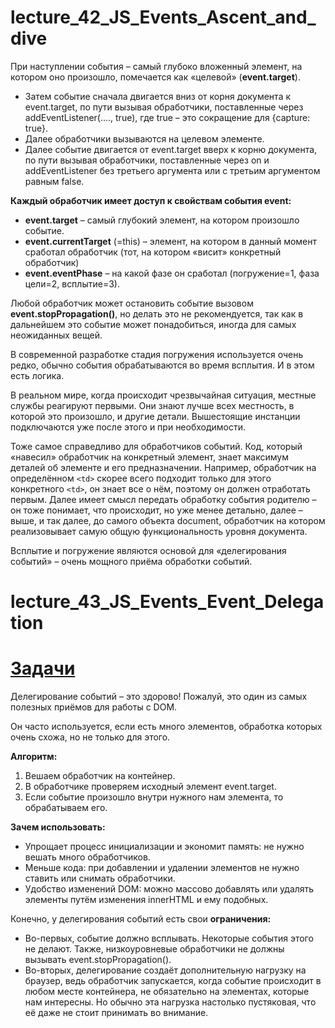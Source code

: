 # lecture_42_JS_Events_Ascent_and_dive  

При наступлении события – самый глубоко вложенный элемент, на котором оно произошло, помечается как «целевой» (**event.target**).  

-  Затем событие сначала двигается вниз от корня документа к event.target, по пути вызывая обработчики, поставленные через addEventListener(...., true), где true – это сокращение для {capture: true}.  
-  Далее обработчики вызываются на целевом элементе.  
-  Далее событие двигается от event.target вверх к корню документа, по пути вызывая обработчики, поставленные через on<event> и addEventListener без третьего аргумента или с третьим аргументом равным false.  
  
**Каждый обработчик имеет доступ к свойствам события event:**    
-  **event.target** – самый глубокий элемент, на котором произошло событие.  
-  **event.currentTarget** (=this) – элемент, на котором в данный момент сработал обработчик (тот, на котором «висит» конкретный обработчик)  
-  **event.eventPhase** – на какой фазе он сработал (погружение=1, фаза цели=2, всплытие=3).  
  
Любой обработчик может остановить событие вызовом **event.stopPropagation()**, но делать это не рекомендуется, так как в дальнейшем это событие может понадобиться, иногда для самых неожиданных вещей.  

В современной разработке стадия погружения используется очень редко, обычно события обрабатываются во время всплытия. И в этом есть логика.  

В реальном мире, когда происходит чрезвычайная ситуация, местные службы реагируют первыми. Они знают лучше всех местность, в которой это произошло, и другие детали.   Вышестоящие инстанции подключаются уже после этого и при необходимости.  

Тоже самое справедливо для обработчиков событий. Код, который «навесил» обработчик на конкретный элемент, знает максимум деталей об элементе и его предназначении. Например, обработчик на определённом `<td>` скорее всего подходит только для этого конкретного `<td>`, он знает все о нём, поэтому он должен отработать первым. Далее имеет смысл передать обработку события родителю – он тоже понимает, что происходит, но уже менее детально, далее – выше, и так далее, до самого объекта document, обработчик на котором реализовывает самую общую функциональность уровня документа.  

Всплытие и погружение являются основой для «делегирования событий» – очень мощного приёма обработки событий.   

# lecture_43_JS_Events_Event_Delegation  
#  [Задачи ](https://github.com/schoolteacherMP/lecture_42-43_JS_Events_Ascent_and_dive_Events__Delegation/blob/main/tasks.md)  

Делегирование событий – это здорово! Пожалуй, это один из самых полезных приёмов для работы с DOM.  

Он часто используется, если есть много элементов, обработка которых очень схожа, но не только для этого.  

**Алгоритм:**  
1. Вешаем обработчик на контейнер.  
2. В обработчике проверяем исходный элемент event.target.  
3. Если событие произошло внутри нужного нам элемента, то обрабатываем его.  

**Зачем использовать:**  
- Упрощает процесс инициализации и экономит память: не нужно вешать много обработчиков.  
- Меньше кода: при добавлении и удалении элементов не нужно ставить или снимать обработчики.  
- Удобство изменений DOM: можно массово добавлять или удалять элементы путём изменения innerHTML и ему подобных.  

Конечно, у делегирования событий есть свои **ограничения:**    
-  Во-первых, событие должно всплывать. Некоторые события этого не делают. Также, низкоуровневые обработчики не должны вызывать event.stopPropagation().  
-  Во-вторых, делегирование создаёт дополнительную нагрузку на браузер, ведь обработчик запускается, когда событие происходит в любом месте контейнера, не обязательно на элементах, которые нам интересны. Но обычно эта нагрузка настолько пустяковая, что её даже не стоит принимать во внимание.  


